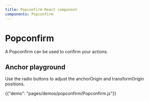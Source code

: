 ```yaml
---
title: Popconfirm React component
components: Popconfirm
---
```


# Popconfirm

<p class="description">A Popconfirm can be used to confirm your actions.</p>

## Anchor playground
Use the radio buttons to adjust the anchorOrigin and transformOrigin positions. 

{{"demo": "pages/demos/popconfirm/Popconfirm.js"}}
